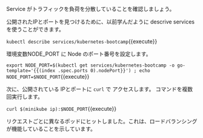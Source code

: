 
Service がトラフィックを負荷を分散していることを確認しましょう。

公開されたIPとポートを見つけるために、以前学んだように descrive services を使うことができます。

`kubectl describe services/kubernetes-bootcamp`{{execute}}

環境変数NODE_PORT に Node のポート番号を設定します。

`export NODE_PORT=$(kubectl get services/kubernetes-bootcamp -o go-template='{{(index .spec.ports 0).nodePort}}') ; echo NODE_PORT=$NODE_PORT`{{execute}}

次に、公開されている IPとポートに `curl` で アクセスします。 コマンドを複数回実行します。

`curl $(minikube ip):$NODE_PORT`{{execute}}

リクエストごとに異なるポッドにヒットしました。これは、ロードバランシングが機能していることを示しています。
